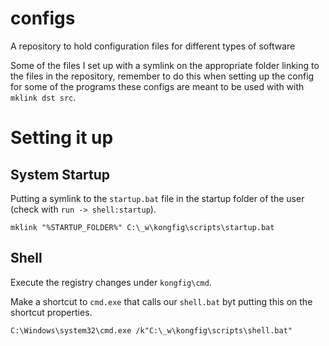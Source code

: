 # configs

A repository to hold configuration files for different types of software

Some of the files I set up with a symlink on the appropriate folder linking to the files in the repository, remember to do this when setting up the config for some of the programs these configs are meant to be used with with `mklink dst src`.

# Setting it up

## System Startup

Putting a symlink to the `startup.bat` file in the startup folder of the user (check with `run -> shell:startup`).

```
mklink "%STARTUP_FOLDER%" C:\_w\kongfig\scripts\startup.bat
```

## Shell

Execute the registry changes under `kongfig\cmd`.

Make a shortcut to `cmd.exe` that calls our `shell.bat` byt putting this on the shortcut properties.

```
C:\Windows\system32\cmd.exe /k"C:\_w\kongfig\scripts\shell.bat"
```